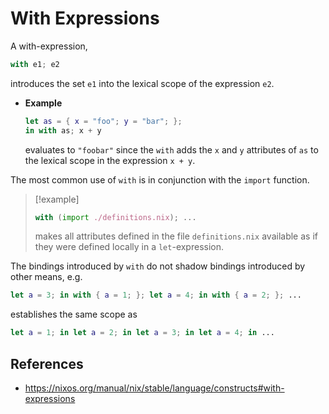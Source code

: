 # With Expressions

A with-expression,

```nix
with e1; e2
```

introduces the set `e1` into the lexical scope of the expression `e2`.

- **Example**
  
  ```nix
  let as = { x = "foo"; y = "bar"; };
  in with as; x + y
  ```
  
  evaluates to `"foobar"` since the `with` adds the `x` and `y` attributes of `as` to the lexical scope in the expression `x + y`.

The most common use of `with` is in conjunction with the `import` function.

> [!example]
> 
>  ```nix
> with (import ./definitions.nix); ...
> ```
> 
> makes all attributes defined in the file `definitions.nix` available as if they were defined locally in a `let`-expression.

The bindings introduced by `with` do not shadow bindings introduced by other means, e.g.

```nix
let a = 3; in with { a = 1; }; let a = 4; in with { a = 2; }; ...
```

establishes the same scope as

```nix
let a = 1; in let a = 2; in let a = 3; in let a = 4; in ...
```

## References

- https://nixos.org/manual/nix/stable/language/constructs#with-expressions
